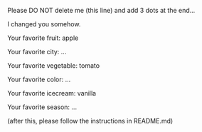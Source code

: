 Please DO NOT delete me (this line) and add 3 dots at the end...

I changed you somehow.



Your favorite fruit: apple

Your favorite city: ...

Your favorite vegetable: tomato

Your favorite color: ...

Your favorite icecream: vanilla

Your favorite season: ...


(after this, please follow the instructions in README.md)


